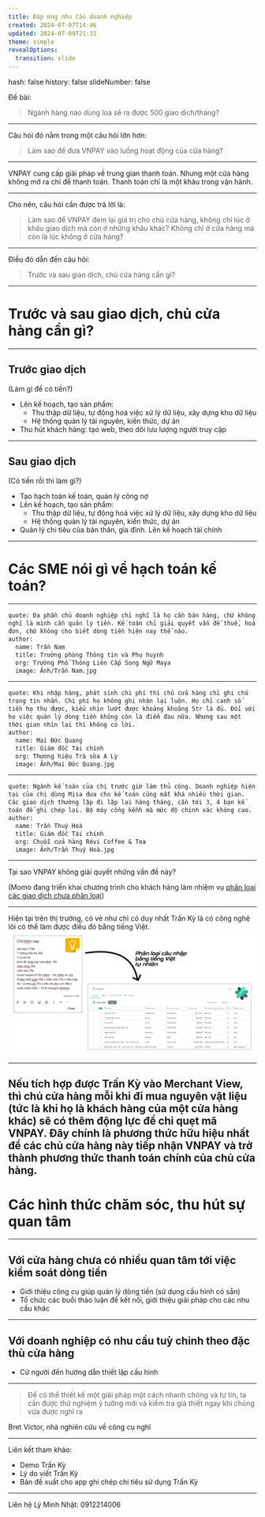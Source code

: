```yaml
---
title: Đáp ứng nhu cầu doanh nghiệp
created: 2024-07-07T14:46
updated: 2024-07-09T21:31
theme: simple
revealOptions:
  transition: slide
---
```

  hash: false
  history: false
  slideNumber: false

Đề bài:
> Ngành hàng nào dùng loa sẽ ra được 500 giao dịch/tháng?
---

Câu hỏi đó nằm trong một câu hỏi lớn hơn:
> Làm sao để đưa VNPAY vào luồng hoạt động của cửa hàng?

---
VNPAY cung cấp giải pháp về trung gian thanh toán. Nhưng một cửa hàng không mở ra chỉ để thanh toán. <span class="fragment red">Thanh toán chỉ là một khâu trong vận hành.</span>

---

Cho nên, câu hỏi cần được trả lời là:
> Làm sao để VNPAY đem lại giá trị cho chủ cửa hàng, không chỉ lúc ở khâu giao dịch mà còn ở những khâu khác? Không chỉ ở cửa hàng mà còn là lúc không ở cửa hàng?
---

Điều đó dẫn đến câu hỏi:
> Trước và sau giao dịch, chủ cửa hàng cần gì?
---

# Trước và sau giao dịch, chủ cửa hàng cần gì?
----
## Trước giao dịch 
(Làm gì để có tiền?)  <!-- .element: class="fragment" -->
- Lên kế hoạch, tạo sản phẩm:<!-- .element: class="fragment" -->
    - Thu thập dữ liệu, tự động hoá việc xử lý dữ liệu, xây dựng kho dữ liệu<!-- .element: class="fragment" -->
    - Hệ thống quản lý tài nguyên, kiến thức, dự án<!-- .element: class="fragment" -->
- Thu hút khách hàng: tạo web, theo dõi lưu lượng người truy cập<!-- .element: class="fragment" -->

----
## Sau giao dịch
(Có tiền rồi thì làm gì?) <!-- .element: class="fragment" -->
- Tạo hạch toán kế toán, quản lý công nợ <!-- .element: class="fragment" -->
- Lên kế hoạch, tạo sản phẩm: <!-- .element: class="fragment" -->
    - Thu thập dữ liệu, tự động hoá việc xử lý dữ liệu, xây dựng kho dữ liệu <!-- .element: class="fragment" -->
    - Hệ thống quản lý tài nguyên, kiến thức, dự án <!-- .element: class="fragment" -->
- Quản lý chi tiêu của bản thân, gia đình. Lên kế hoạch tài chính <!-- .element: class="fragment" -->

---
# Các SME nói gì về hạch toán kế toán?
----
```quote
quote: Đa phần chủ doanh nghiệp chỉ nghĩ là họ cần bán hàng, chứ không nghĩ là mình cần quản lý tiền. Kế toán chỉ giải quyết vấn đề thuế, hoá đơn, chứ không cho biết dòng tiền hiện nay thế nào.
author:
  name: Trần Nam
  title: Trưởng phòng Thông tin và Phụ huynh
  org: Trường Phổ Thông Liên Cấp Song Ngữ Maya
  image: Ảnh/Trần Nam.jpg
```
----
```quote
quote: Khi nhập hàng, phát sinh chi phí thì chủ cửa hàng chỉ ghi chú trong tin nhắn. Chi phí họ không ghi nhận lại luôn. Họ chỉ canh số tiền họ thu được, kiểu nhìn lướt được khoảng khoảng 5tr là đủ. Đối với họ việc quản lý dòng tiền không còn là điểm đau nữa. Nhưng sau một thời gian nhìn lại thì không có lời.
author:
  name: Mai Đức Quang
  title: Giám đốc Tài chính
  org: Thương hiệu Trà sữa A Lỳ
  image: Ảnh/Mai Đức Quang.jpg
```
----
```quote
quote: Ngành kế toán của chị trước giờ làm thủ công. Doanh nghiệp hiện tại của chị dùng Misa đưa cho kế toán cũng mất khá nhiều thời gian. Các giao dịch thường lặp đi lặp lại hàng tháng, cần tới 3, 4 bạn kế toán để ghi chép lại. Bộ máy cồng kềnh mà mức độ chính xác không cao.
author:
  name: Trần Thuý Hoà
  title: Giám đốc Tài chính
  org: Chuỗi cửa hàng Révi Coffee & Tea
  image: Ảnh/Trần Thuý Hoà.jpg
```
---
Tại sao VNPAY không giải quyết những vấn đề này?

(Momo đang triển khai chương trình cho khách hàng làm nhiệm vụ [phân loại các giao dịch chưa phân loại](https://www.momo.vn/tin-tuc/khuyen-mai/lam-nhiem-vu-phan-loai-giao-dich-100-co-qua-0d-6156))

---
Hiện tại trên thị trường, có vẻ như chỉ có duy nhất Trấn Kỳ là có công nghệ lõi có thể làm được điều đó bằng tiếng Việt. 
![Keep to Fibery](Ảnh\Keep%20to%20Fibery.png)

---
Nếu tích hợp được Trấn Kỳ vào Merchant View, thì chủ cửa hàng mỗi khi đi mua nguyên vật liệu (tức là khi họ là khách hàng của một cửa hàng khác) sẽ có thêm động lực để chỉ quẹt mã VNPAY. <span class="fragment">Đây chính là <span class="red">phương thức hữu hiệu nhất</span> để các chủ cửa hàng này tiếp nhận VNPAY và trở thành phương thức thanh toán chính của chủ cửa hàng.
</span>
---
# Các hình thức chăm sóc, thu hút sự quan tâm
----
## Với cửa hàng chưa có nhiều quan tâm tới việc kiểm soát dòng tiền
- Giới thiệu công cụ giúp quản lý dòng tiền (sử dụng cấu hình có sẵn) <!-- .element: class="fragment" -->
- Tổ chức các buổi thảo luận để kết nối, giới thiệu giải pháp cho các nhu cầu khác <!-- .element: class="fragment" -->
----
## Với doanh nghiệp có nhu cầu tuỳ chỉnh theo đặc thù cửa hàng
- Cử người đến hướng dẫn thiết lập cấu hình  <!-- .element: class="fragment" -->

---
> Để có thể thiết kế một giải pháp một cách nhanh chóng và tự tin, ta cần được thử nghiệm ý tưởng mới và kiểm tra giả thiết ngay khi chúng vừa được nghĩ ra

Bret Victor, nhà nghiên cứu về công cụ nghĩ

---
Liên kết tham khảo:
- Demo Trấn Kỳ
- Lý do viết Trấn Kỳ
- Bản đề xuất cho app ghi chép chi tiêu sử dụng Trấn Kỳ
---
Liên hệ
Lý Minh Nhật: 0912214006

